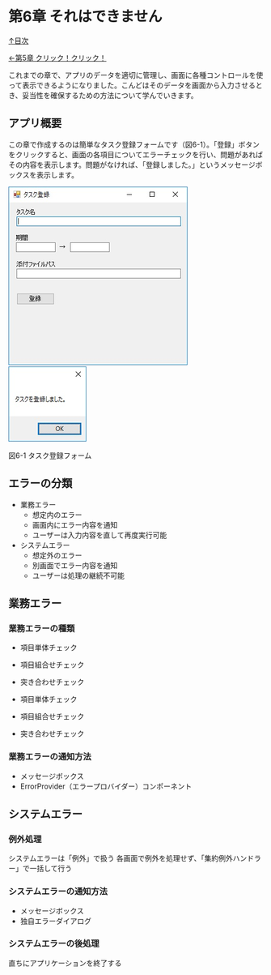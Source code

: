 第6章 それはできません
=====

[↑目次](..\README.md "目次")

[←第5章 クリック！クリック！](05-click-click.md)

これまでの章で、アプリのデータを適切に管理し、画面に各種コントロールを使って表示できるようになりました。こんどはそのデータを画面から入力させるとき、妥当性を確保するための方法について学んでいきます。

## アプリ概要

この章で作成するのは簡単なタスク登録フォームです（図6-1）。「登録」ボタンをクリックすると、画面の各項目についてエラーチェックを行い、問題があればその内容を表示します。問題がなければ、「登録しました。」というメッセージボックスを表示します。

![タスク登録フォーム](../image/06-01-01.jpg) ![登録完了メッセージ](../image/06-01-02.jpg)

図6-1 タスク登録フォーム

## エラーの分類

- 業務エラー
    - 想定内のエラー
    - 画面内にエラー内容を通知
    - ユーザーは入力内容を直して再度実行可能
- システムエラー
    - 想定外のエラー
    - 別画面でエラー内容を通知
    - ユーザーは処理の継続不可能

## 業務エラー

### 業務エラーの種類
- 項目単体チェック
- 項目組合せチェック
- 突き合わせチェック

- 項目単体チェック
- 項目組合せチェック
- 突き合わせチェック

### 業務エラーの通知方法

- メッセージボックス
- ErrorProvider（エラープロバイダー）コンポーネント


## システムエラー

### 例外処理

システムエラーは「例外」で扱う
各画面で例外を処理せず、「集約例外ハンドラー」で一括して行う

### システムエラーの通知方法

- メッセージボックス
- 独自エラーダイアログ

### システムエラーの後処理

直ちにアプリケーションを終了する
